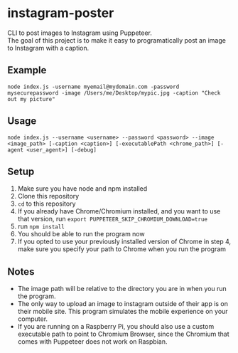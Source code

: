 # instagram-poster
CLI to post images to Instagram using Puppeteer.  
The goal of this project is to make it easy to programatically post an image to Instagram with a caption.

## Example
```
node index.js -username myemail@mydomain.com -password mysecurepassword -image /Users/me/Desktop/mypic.jpg -caption "Check out my picture"
```

## Usage
```
node index.js --username <username> --password <password> --image <image_path> [-caption <caption>] [-executablePath <chrome_path>] [-agent <user_agent>] [-debug]
```

## Setup
1. Make sure you have node and npm installed
2. Clone this repository
3. `cd` to this repository
4. If you already have Chrome/Chromium installed, and you want to use that version, run `export PUPPETEER_SKIP_CHROMIUM_DOWNLOAD=true`
5. run `npm install`
6. You should be able to run the program now
7. If you opted to use your previously installed version of Chrome in step 4, make sure you specify your path to Chrome when you run the program

## Notes
* The image path will be relative to the directory you are in when you run the program.
* The only way to upload an image to instagram outside of their app is on their mobile site. This program simulates the mobile experience on your computer.
* If you are running on a Raspberry Pi, you should also use a custom executable path to point to Chromium Browser, since the Chromium that comes with Puppeteer does not work on Raspbian.
